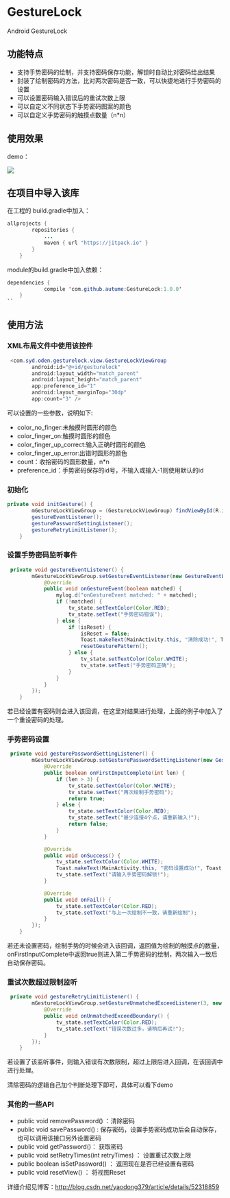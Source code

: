 # GestureLock
Android GestureLock
## 功能特点
- 支持手势密码的绘制，并支持密码保存功能，解锁时自动比对密码给出结果
- 封装了绘制密码的方法，比对两次密码是否一致，可以快捷地进行手势密码的设置
- 可以设置密码输入错误后的重试次数上限
- 可以自定义不同状态下手势密码图案的颜色
- 可以自定义手势密码的触摸点数量（n*n）

## 使用效果
demo：

![](http://i.imgur.com/P13oXgW.gif)

## 在项目中导入该库
在工程的 build.gradle中加入：
```java
allprojects {
		repositories {
			...
			maven { url "https://jitpack.io" }
		}
	}
```
module的build.gradle中加入依赖：
```java
dependencies {
	        compile 'com.github.autume:GestureLock:1.0.0'
	}
``
```

## 使用方法
### XML布局文件中使用该控件
```java
 <com.syd.oden.gesturelock.view.GestureLockViewGroup
        android:id="@+id/gesturelock"
        android:layout_width="match_parent"
        android:layout_height="match_parent"
        app:preference_id="1"
        android:layout_marginTop="30dp"
        app:count="3" />
```
可以设置的一些参数，说明如下:
- color_no_finger:未触摸时圆形的颜色
- color_finger_on:触摸时圆形的颜色
- color_finger_up_correct:输入正确时圆形的颜色
- color_finger_up_error:出错时圆形的颜色
- count：收拾密码的圆形数量，n*n
- preference_id：手势密码保存的id号，不输入或输入-1则使用默认的id

### 初始化
```java
private void initGesture() {
        mGestureLockViewGroup = (GestureLockViewGroup) findViewById(R.id.gesturelock);
        gestureEventListener();
        gesturePasswordSettingListener();
        gestureRetryLimitListener();
    }
```
### 设置手势密码监听事件
```java
 private void gestureEventListener() {
        mGestureLockViewGroup.setGestureEventListener(new GestureEventListener() {
            @Override
            public void onGestureEvent(boolean matched) {
                mylog.d("onGestureEvent matched: " + matched);
                if (!matched) {
                    tv_state.setTextColor(Color.RED);
                    tv_state.setText("手势密码错误");
                } else {
                    if (isReset) {
                        isReset = false;
                        Toast.makeText(MainActivity.this, "清除成功!", Toast.LENGTH_SHORT).show();
                        resetGesturePattern();
                    } else {
                        tv_state.setTextColor(Color.WHITE);
                        tv_state.setText("手势密码正确");
                    }
                }
            }
        });
    }
```
若已经设置有密码则会进入该回调，在这里对结果进行处理，上面的例子中加入了一个重设密码的处理。
### 手势密码设置
```java
 private void gesturePasswordSettingListener() {
        mGestureLockViewGroup.setGesturePasswordSettingListener(new GesturePasswordSettingListener() {
            @Override
            public boolean onFirstInputComplete(int len) {
                if (len > 3) {
                    tv_state.setTextColor(Color.WHITE);
                    tv_state.setText("再次绘制手势密码");
                    return true;
                } else {
                    tv_state.setTextColor(Color.RED);
                    tv_state.setText("最少连接4个点，请重新输入!");
                    return false;
                }
            }

            @Override
            public void onSuccess() {
                tv_state.setTextColor(Color.WHITE);
                Toast.makeText(MainActivity.this, "密码设置成功!", Toast.LENGTH_SHORT).show();
                tv_state.setText("请输入手势密码解锁!");
            }

            @Override
            public void onFail() {
                tv_state.setTextColor(Color.RED);
                tv_state.setText("与上一次绘制不一致，请重新绘制");
            }
        });
    }
```
若还未设置密码，绘制手势的时候会进入该回调，返回值为绘制的触摸点的数量，onFirstInputComplete中返回true则进入第二手势密码的绘制，两次输入一致后自动保存密码。
### 重试次数超过限制监听
```java
 private void gestureRetryLimitListener() {
        mGestureLockViewGroup.setGestureUnmatchedExceedListener(3, new GestureUnmatchedExceedListener() {
            @Override
            public void onUnmatchedExceedBoundary() {
                tv_state.setTextColor(Color.RED);
                tv_state.setText("错误次数过多，请稍后再试!");
            }
        });
    }
```
若设置了该监听事件，则输入错误有次数限制，超过上限后进入回调，在该回调中进行处理。

清除密码的逻辑自己加个判断处理下即可，具体可以看下demo

### 其他的一些API
- public void removePassword() ：清除密码
- public void savePassword() : 保存密码，设置手势密码成功后会自动保存，也可以调用该接口另外设置密码
- public void getPassword()： 获取密码
- public void setRetryTimes(int retryTimes) ： 设置重试次数上限
- public boolean isSetPassword() ： 返回现在是否已经设置有密码
- public void resetView() ： 将视图Reset

详细介绍见博客：http://blog.csdn.net/yaodong379/article/details/52318859
